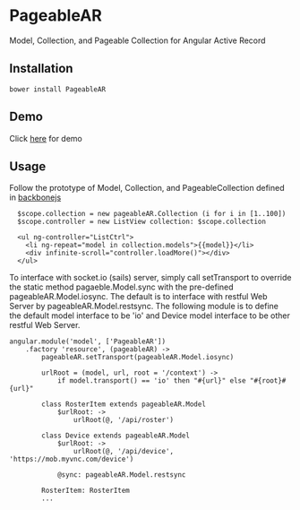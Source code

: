 # PageableAR
Model, Collection, and Pageable Collection for Angular Active Record

## Installation
```
bower install PageableAR
```

## Demo
Click [here](https://rawgit.com/twhtanghk/PageableAR/master/test/test.html) for demo

## Usage
Follow the prototype of Model, Collection, and PageableCollection defined in [backbonejs](http://backbonejs.org/)
```
  $scope.collection = new pageableAR.Collection (i for i in [1..100]) 
  $scope.controller = new ListView collection: $scope.collection
  
  <ul ng-controller="ListCtrl">
	<li ng-repeat="model in collection.models">{{model}}</li>
	<div infinite-scroll="controller.loadMore()"></div>
  </ul>
```

To interface with socket.io (sails) server, simply call setTransport to override the static method pagaeble.Model.sync with the pre-defined pageableAR.Model.iosync. The default is to interface with restful Web Server by pageableAR.Model.restsync. The following module is to define the default model interface to be 'io' and Device model interface to be other restful Web Server.
```
angular.module('model', ['PageableAR'])
	.factory 'resource', (pageableAR) ->
		pageableAR.setTransport(pageableAR.Model.iosync)
	
		urlRoot = (model, url, root = '/context') ->
			if model.transport() == 'io' then "#{url}" else "#{root}#{url}"
		
		class RosterItem extends pageableAR.Model
			$urlRoot: ->
				urlRoot(@, '/api/roster')
		
		class Device extends pageableAR.Model
			$urlRoot: ->
				urlRoot(@, '/api/device', 'https://mob.myvnc.com/device')
	
			@sync: pageableAR.Model.restsync
	
		RosterItem: RosterItem
		...
```
